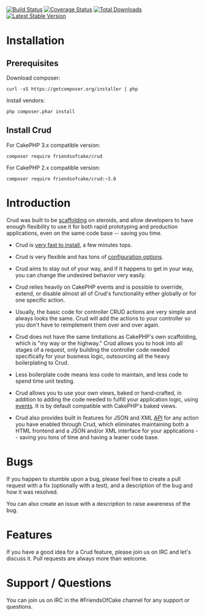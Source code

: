 [![Build Status](https://img.shields.io/travis/FriendsOfCake/crud/master.svg?style=flat-square)](https://travis-ci.org/FriendsOfCake/crud)
[![Coverage Status](https://img.shields.io/codecov/c/github/FriendsOfCake/crud.svg?style=flat-square)](https://codecov.io/github/FriendsOfCake/crud)
[![Total Downloads](https://img.shields.io/packagist/dt/FriendsOfCake/crud.svg?style=flat-square)](https://packagist.org/packages/FriendsOfCake/crud)
[![Latest Stable Version](https://img.shields.io/packagist/v/FriendsOfCake/crud.svg?style=flat-square)](https://packagist.org/packages/FriendsOfCake/crud)

# Installation

## Prerequisites
Download composer:

`curl -sS https://getcomposer.org/installer | php`

Install vendors:

`php composer.phar install`

## Install Crud

For CakePHP 3.x compatible version:

```
composer require friendsofcake/crud
```

For CakePHP 2.x compatible version:

```
composer require friendsofcake/crud:~3.0
```

# Introduction

Crud was built to be [scaffolding](http://book.cakephp.org/2.0/en/controllers/scaffolding.html) on
steroids, and allow developers to have enough flexibility to use it for both rapid prototyping and
production applications, even on the same code base -- saving you time.

* Crud is [very fast to install](http://crud.readthedocs.org/en/latest/installation.html), a few minutes tops.

* Crud is very flexible and has tons of [configuration options](http://crud.readthedocs.org/en/latest/configuration.html).

* Crud aims to stay out of your way, and if it happens to get in your way, you can change the undesired
behavior very easily.

* Crud relies heavily on CakePHP events and is possible to override, extend, or disable almost all
of Crud's functionality either globally or for one specific action.

* Usually, the basic code for controller CRUD actions are very simple and always looks the same. Crud
will add the actions to your controller so you don't have to reimplement them over and over again.

* Crud does not have the same limitations as CakePHP's own scaffolding, which is "my way or the
highway." Crud allows you to hook into all stages of a request, only building the controller code
needed specifically for your business logic, outsourcing all the heavy boilerplating to Crud.

* Less boilerplate code means less code to maintain, and less code to spend time unit testing.

* Crud allows you to use your own views, baked or hand-crafted, in addition to adding the
code needed to fulfill your application logic, using [events](http://crud.readthedocs.org/en/latest/events.html). It is
by default compatible with CakePHP's baked views.

* Crud also provides built in features for JSON and XML [API](http://crud.readthedocs.org/en/latest/listeners/api.html)
for any action you have enabled through Crud, which eliminates maintaining both a
HTML frontend and a JSON and/or XML interface for your applications -- saving you tons of time and
having a leaner code base.

# Bugs

If you happen to stumble upon a bug, please feel free to create a pull request with a fix
(optionally with a test), and a description of the bug and how it was resolved.

You can also create an issue with a description to raise awareness of the bug.

# Features

If you have a good idea for a Crud feature, please join us on IRC and let's discuss it. Pull
requests are always more than welcome.

# Support / Questions

You can join us on IRC in the #FriendsOfCake channel for any support or questions.
